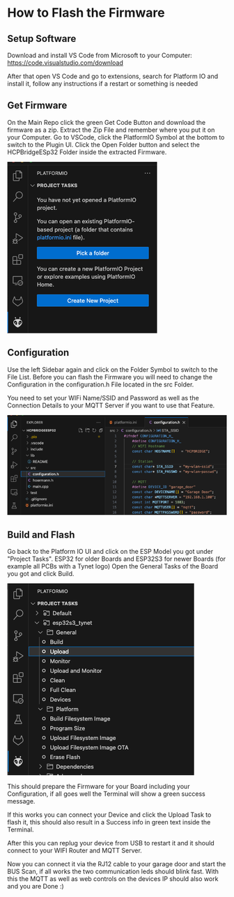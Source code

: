# How to Flash the Firmware

## Setup Software

Download and install VS Code from Microsoft to your Computer: https://code.visualstudio.com/download

After that open VS Code and go to extensions, search for Platform IO and install it, follow any instructions if a restart or something is needed

## Get Firmware

On the Main Repo click the green Get Code Button and download the firmware as a zip.
Extract the Zip File and remember where you put it on your Computer.
Go to VSCode, click the PlatformIO Symbol at the bottom to switch to the Plugin UI.
Click the Open Folder button and select the HCPBridgeESp32 Folder inside the extracted Firmware.

![image](Images/project.png)


## Configuration

Use the left Sidebar again and click on the Folder Symbol to switch to the File List.
Before you can flash the Firmware you will need to change the Configuration in the configuration.h File located in the src Folder.

You need to set your WIFi Name/SSID and Password as well as the Connection Details to your MQTT Server if you want to use that Feature.

![image](Images/configuration.png)


## Build and Flash

Go back to the Platform IO UI and click on the ESP Model you got under "Project Tasks".
ESP32 for older Boards and ESP32S3 for newer Boards (for example all PCBs with a Tynet logo)
Open the General Tasks of the Board you got and click Build.

![image](Images/upload.png)

This should prepare the Firmware for your Board including your Configuration, if all goes well the Terminal will show a green success message.

If this works you can connect your Device and click the Upload Task to flash it, this should also result in a Success info in green text inside the Terminal.

After this you can replug your device from USB to restart it and it should connect to your WIFI Router and MQTT Server.

Now you can connect it via the RJ12 cable to your garage door and start the BUS Scan, if all works the two communication leds should blink fast.
With this the MQTT as well as web controls on the devices IP should also work and you are Done :)
